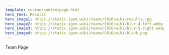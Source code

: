 ```yaml
---
template: custom/contentpage.html
hero_text: Results
hero_image1: https://static.igem.wiki/teams/5016/wiki/results.jpg
hero_image2: https://static.igem.wiki/teams/5016/wiki/blur-4-left.webp
hero_image3: https://static.igem.wiki/teams/5016/wiki/blur-5-right.webp
hero_image4: https://static.igem.wiki/teams/5016/wiki/blank.png
---
```

Team Page